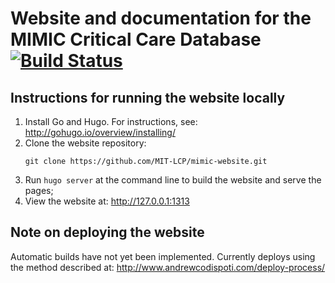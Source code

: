 # Website and documentation for the MIMIC Critical Care Database [![Build Status](https://travis-ci.org/MIT-LCP/mimic-website.svg?branch=master)](https://travis-ci.org/MIT-LCP/mimic-website)

## Instructions for running the website locally

1. Install Go and Hugo. For instructions, see: http://gohugo.io/overview/installing/
2. Clone the website repository:
   ```
   git clone https://github.com/MIT-LCP/mimic-website.git
   ```
3. Run ```hugo server``` at the command line to build the website and serve the pages;
4. View the website at: http://127.0.0.1:1313

## Note on deploying the website

Automatic builds have not yet been implemented. Currently deploys using the method described at: http://www.andrewcodispoti.com/deploy-process/



